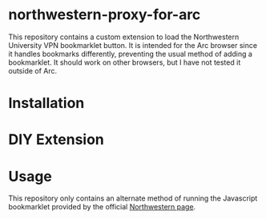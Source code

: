 # northwestern-proxy-for-arc
This repository contains a custom extension to load the Northwestern University VPN bookmarklet button. It is intended for the Arc browser since it handles bookmarks differently, preventing the usual method of adding a bookmarklet. It should work on other browsers, but I have not tested it outside of Arc.

# Installation

# DIY Extension

# Usage
This repository only contains an alternate method of running the Javascript bookmarklet provided by the official [Northwestern page](https://galter.northwestern.edu/galterguides?url=https://libguides.galter.northwestern.edu/c.php?g%3D943466%26p%3D6800422). 
